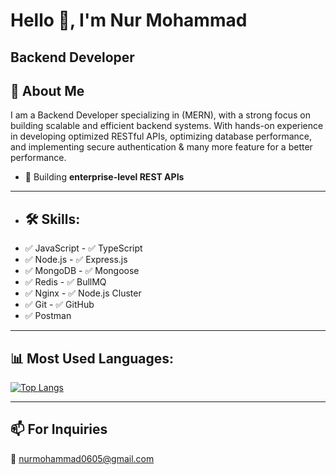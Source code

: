 # Hello 👋, I'm Nur Mohammad

## Backend Developer

## 🚀 About Me
I am a Backend Developer specializing in (MERN), with a strong focus on building scalable and efficient backend systems. With hands-on experience in developing optimized RESTful APIs, optimizing database performance, and implementing secure authentication & many more feature for a better performance.
- 🚀 Building **enterprise-level REST APIs**

---

- ## 🛠 Skills:
- ✅ JavaScript  - ✅ TypeScript  
- ✅ Node.js  - ✅ Express.js
- ✅ MongoDB  - ✅ Mongoose
- ✅ Redis  - ✅ BullMQ
- ✅ Nginx  - ✅ Node.js Cluster
- ✅ Git  - ✅ GitHub  
- ✅ Postman

---

## 📊 Most Used Languages:
[![Top Langs](https://github-readme-stats.vercel.app/api/top-langs/?username=NurMohammad56&layout=compact&theme=radical)](https://github.com/NurMohammad56/github-readme-stats)

---

## 📫 For Inquiries
📩 [nurmohammad0605@gmail.com](nurmohammad0605@gmail.com)
